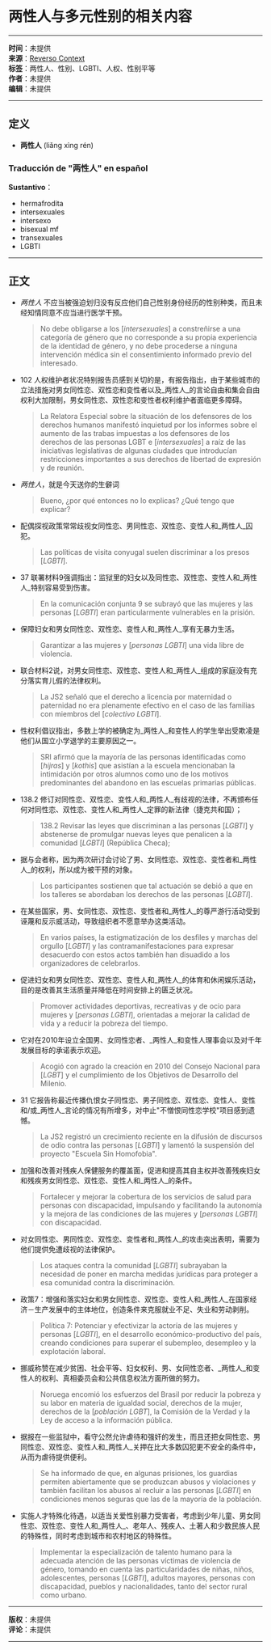 # 两性人与多元性别的相关内容

---

**时间**：未提供  
**来源**：[Reverso Context](https://www.reverso.net/)  
**标签**：两性人、性别、LGBTI、人权、性别平等  
**作者**：未提供  
**编辑**：未提供  

---

## 定义

- **两性人** (liǎng xìng rén)

### Traducción de "两性人" en español

**Sustantivo**：  
- hermafrodita  
- intersexuales  
- intersexo  
- bisexual mf  
- transexuales  
- LGBTI  

---

## 正文

- _两性人_ 不应当被强迫划归没有反应他们自己性别身份经历的性别种类，而且未经知情同意不应当进行医学干预。  
  > No debe obligarse a los [_intersexuales_] a constreñirse a una categoría de género que no corresponde a su propia experiencia de la identidad de género, y no debe procederse a ninguna intervención médica sin el consentimiento informado previo del interesado.

- 102 人权维护者状况特别报告员感到关切的是，有报告指出，由于某些城市的立法措施对男女同性恋、双性恋和变性者以及_两性人_的言论自由和集会自由权利大加限制，男女同性恋、双性恋和变性者权利维护者面临更多障碍。  
  > La Relatora Especial sobre la situación de los defensores de los derechos humanos manifestó inquietud por los informes sobre el aumento de las trabas impuestas a los defensores de los derechos de las personas LGBT e [_intersexuales_] a raíz de las iniciativas legislativas de algunas ciudades que introducían restricciones importantes a sus derechos de libertad de expresión y de reunión.

- _两性人_，就是今天送你的生僻词  
  > Bueno, ¿por qué entonces no lo explicas? ¿Qué tengo que explicar?

- 配偶探视政策常常歧视女同性恋、男同性恋、双性恋、变性人和_两性人_囚犯。  
  > Las políticas de visita conyugal suelen discriminar a los presos [_LGBTI_].

- 37 联署材料9强调指出：监狱里的妇女以及同性恋、双性恋、变性人和_两性人_特别容易受到伤害。  
  > En la comunicación conjunta 9 se subrayó que las mujeres y las personas [_LGBTI_] eran particularmente vulnerables en la prisión.

- 保障妇女和男女同性恋、双性恋、变性人和_两性人_享有无暴力生活。  
  > Garantizar a las mujeres y [_personas LGBTI_] una vida libre de violencia.

- 联合材料2说，对男女同性恋、双性恋、变性人和_两性人_组成的家庭没有充分落实育儿假的法律权利。  
  > La JS2 señaló que el derecho a licencia por maternidad o paternidad no era plenamente efectivo en el caso de las familias con miembros del [_colectivo LGBTI_].

- 性权利倡议指出，多数上学的被确定为_两性人_和变性人的学生举出受欺凌是他们从国立小学退学的主要原因之一。  
  > SRI afirmó que la mayoría de las personas identificadas como [_hijras_] y [_kothis_] que asistían a la escuela mencionaban la intimidación por otros alumnos como uno de los motivos predominantes del abandono en las escuelas primarias públicas.

- 138.2 修订对同性恋、双性恋、变性人和_两性人_有歧视的法律，不再颁布任何对同性恋、双性恋、变性人和_两性人_定罪的新法律（捷克共和国）；  
  > 138.2 Revisar las leyes que discriminan a las personas [_LGBTI_] y abstenerse de promulgar nuevas leyes que penalicen a la comunidad [_LGBTI_] (República Checa);

- 据与会者称，因为两次研讨会讨论了男、女同性恋、双性恋、变性者和_两性人_的权利，所以成为被干预的对象。  
  > Los participantes sostienen que tal actuación se debió a que en los talleres se abordaban los derechos de las personas [_LGBTI_].

- 在某些国家，男、女同性恋、双性恋、变性者和_两性人_的尊严游行活动受到诬蔑和反示威活动，导致组织者不愿意举办这类活动。  
  > En varios países, la estigmatización de los desfiles y marchas del orgullo [_LGBTI_] y las contramanifestaciones para expresar desacuerdo con estos actos también han disuadido a los organizadores de celebrarlos.

- 促进妇女和男女同性恋、双性恋、变性人和_两性人_的体育和休闲娱乐活动，目的是改善其生活质量并降低在时间安排上的匮乏状况。  
  > Promover actividades deportivas, recreativas y de ocio para mujeres y [_personas LGBTI_], orientadas a mejorar la calidad de vida y a reducir la pobreza del tiempo.

- 它对在2010年设立全国男、女同性恋者、_两性人_和变性人理事会以及对千年发展目标的承诺表示欢迎。  
  > Acogió con agrado la creación en 2010 del Consejo Nacional para [_LGBT_] y el cumplimiento de los Objetivos de Desarrollo del Milenio.

- 31 它报告称最近传播仇恨女子同性恋、男子同性恋、双性恋、变性人、变性和/或_两性人_言论的情况有所增多，对中止"不憎恨同性恋学校"项目感到遗憾。  
  > La JS2 registró un crecimiento reciente en la difusión de discursos de odio contra las personas [_LGBTI_] y lamentó la suspensión del proyecto "Escuela Sin Homofobia".

- 加强和改善对残疾人保健服务的覆盖面，促进和提高其自主权并改善残疾妇女和残疾男女同性恋、双性恋、变性人和_两性人_的条件。  
  > Fortalecer y mejorar la cobertura de los servicios de salud para personas con discapacidad, impulsando y facilitando la autonomía y la mejora de las condiciones de las mujeres y [_personas LGBTI_] con discapacidad.

- 对女同性恋、男同性恋、双性恋、变性者和_两性人_的攻击突出表明，需要为他们提供免遭歧视的法律保护。  
  > Los ataques contra la comunidad [_LGBTI_] subrayaban la necesidad de poner en marcha medidas jurídicas para proteger a esa comunidad contra la discriminación.

- 政策7：增强和落实妇女和男女同性恋、双性恋、变性人和_两性人_在国家经济－生产发展中的主体地位，创造条件来克服就业不足、失业和劳动剥削。  
  > Política 7: Potenciar y efectivizar la actoría de las mujeres y personas [_LGBTI_], en el desarrollo económico-productivo del país, creando condiciones para superar el subempleo, desempleo y la explotación laboral.

- 挪威称赞在减少贫困、社会平等、妇女权利、男、女同性恋者、_两性人_和变性人的权利、真相委员会和公共信息权法方面所做的努力。  
  > Noruega encomió los esfuerzos del Brasil por reducir la pobreza y su labor en materia de igualdad social, derechos de la mujer, derechos de la [_población LGBT_], la Comisión de la Verdad y la Ley de acceso a la información pública.

- 据报在一些监狱中，看守公然允许虐待和强奸的发生，而且还把女同性恋、男同性恋、双性恋、变性人和_两性人_关押在比大多数囚犯更不安全的条件中，从而为虐待提供便利。  
  > Se ha informado de que, en algunas prisiones, los guardias permiten abiertamente que se produzcan abusos y violaciones y también facilitan los abusos al recluir a las personas [_LGBTI_] en condiciones menos seguras que las de la mayoría de la población.

- 实施人才特殊化待遇，以适当关爱性别暴力受害者，考虑到少年儿童、男女同性恋、双性恋、变性人和_两性人_、老年人、残疾人、土著人和少数民族人民的特殊性，同时考虑到城市和农村地区的特殊性。  
  > Implementar la especialización de talento humano para la adecuada atención de las personas víctimas de violencia de género, tomando en cuenta las particularidades de niñas, niños, adolescentes, personas [_LGBTI_], adultos mayores, personas con discapacidad, pueblos y nacionalidades, tanto del sector rural como urbano.

---

**版权**：未提供  
**评论**：未提供  

---
<!-- tcd_original_link https://context.reverso.net/traduccion/chino-espanol/%E4%B8%A4%E6%80%A7%E4%BA%BA -->
